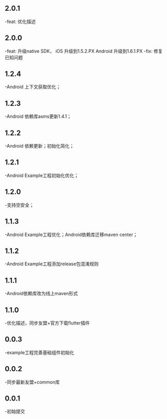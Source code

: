 ## 2.0.1
-feat: 优化描述

## 2.0.0
-feat: 升级native SDK， iOS 升级到1.5.2.PX Android 升级到1.6.1.PX
-fix: 修复已知问题

## 1.2.4
-Android 上下文获取优化；

## 1.2.3
-Android 依赖库asms更新1.4.1；

## 1.2.2
-Android 依赖更新；初始化简化；

## 1.2.1
-Android Example工程初始化优化；

## 1.2.0
-支持空安全；

## 1.1.3
-Android Example工程优化；Android依赖库迁移maven center；

## 1.1.2
-Android Example工程添加release包混淆规则

## 1.1.1
-Android依赖库改为线上maven形式

## 1.1.0
-优化描述，同步友盟+官方下载flutter插件

## 0.0.3
-example工程完善基础组件初始化

## 0.0.2
-同步最新友盟+common库

## 0.0.1
-初始提交
